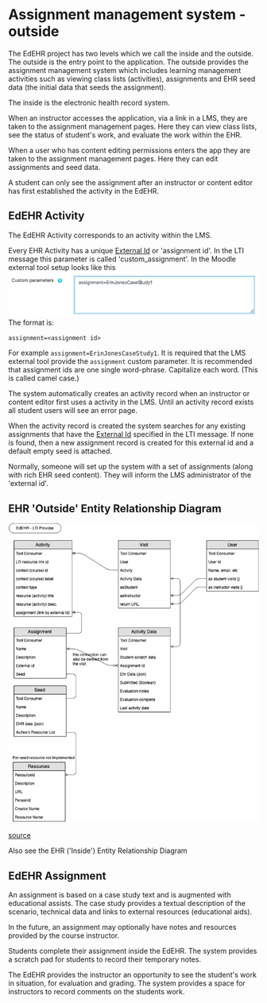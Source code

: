 # Assignment management system - outside

The EdEHR project has two levels which we call the inside and the outside. The outside is the entry point to the application.
The outside provides the assignment management system which includes learning management activities
such as viewing class lists (activities), assignments and EHR seed data (the initial data that seeds the assignment).

The inside is the electronic health record system.  

When an instructor accesses the application, via a link in a LMS, they are taken to the assignment
management pages.  Here they can view class lists, see the status of student's work, and evaluate
the work within the EHR.

When a user who has content editing permissions enters the app they are taken to the
assignment management pages.  Here they can edit assignments and seed data.

A student can only see the assignment after an instructor or content editor has first established the activity in the EdEHR.

## EdEHR Activity

The EdEHR Activity corresponds to an activity within the LMS.  

Every EHR Activity has a unique [External Id](/shared/definitions.md#external-id) or 'assignment id'.  In the LTI message this parameter is called
'custom_assignment'.  In the Moodle external tool setup looks like this  
![LMS-custom-parameter]
The format is:
```
assignment=<assignment id>
```
For example ```assignment=ErinJonesCaseStudy1```. It is required that the LMS external tool provide the ```assignment```
custom parameter. It is recommended that assignment ids are one single word-phrase. Capitalize each word. (This is called camel case.) 

The system automatically creates an activity record
when an instructor or content editor first uses a activity in the LMS.  Until an activity record exists all student
users will see an error page.

When the activity record is created the system searches for any existing assignments that have the [External Id](/shared/definitions.md#external-id) specified
in the LTI message.  If none is found, then a new assignment record is created for this external id and a default empty seed
is attached.

Normally, someone will set up the system with a set of assignments (along with rich EHR seed content). They will inform the
LMS administrator of the 'external id'.
 
## EHR 'Outside' Entity Relationship Diagram

![EdEHR-ER-provider]

[source](https://www.draw.io/?state=%7B%22ids%22:%5B%221B91DomvPOnKWWf4psF-YIugLJGil9gkv%22%5D,%22action%22:%22open%22,%22userId%22:%22107185299121564089127%22%7D#G1B91DomvPOnKWWf4psF-YIugLJGil9gkv)

Also see the EHR ('Inside') Entity Relationship Diagram 


## EdEHR Assignment

An assignment is based on a case study text and is augmented with educational assists.  The case study provides a textual 
description of the scenario, technical data and links to external resources (educational aids).

In the future, an assignment may optionally have notes and resources provided by the course instructor.

Students complete their assignment inside the EdEHR.  The system provides a scratch pad for students to record their temporary notes.

The EdEHR provides the instructor an opportunity to see the student's work in situation,
for evaluation and grading.  The system provides a space for instructors to record comments on the students work.  


[EdEHR-overview.png]: ../../images/EdEHR-overview.png "overview"
[EdEHR-ER-consumer]: ../../images/EdEHR-ER-consumer.png "LTI Consumer"
[EdEHR-ER-provider]: ../../images/EdEHR-ER-provider.png "LTI Provider"
[LMS-custom-parameter]: ../../images/LMS-custom-parameter.png "LTI Custom Parameter"

